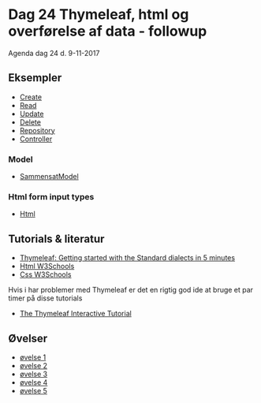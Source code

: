 # Dag 24 Thymeleaf, html og overførelse af data - followup
Agenda dag 24 d. 9-11-2017

## Eksempler
* [Create](https://github.com/dat17v1/2_24_Thymeleaf_followup/blob/master/create.md)
* [Read](https://github.com/dat17v1/2_24_Thymeleaf_followup/blob/master/read.md)
* [Update](https://github.com/dat17v1/2_24_Thymeleaf_followup/blob/master/update.md)
* [Delete](https://github.com/dat17v1/2_24_Thymeleaf_followup/blob/master/delete.md)
* [Repository](https://github.com/dat17v1/2_24_Thymeleaf_followup/blob/master/repository.md)
* [Controller](https://github.com/dat17v1/2_24_Thymeleaf_followup/blob/master/controller.md)

### Model
* [SammensatModel](https://github.com/dat17v1/2_24_Thymeleaf_followup/blob/master/SammensatModel.md)

### Html form input types
* [Html](https://github.com/dat17v1/2_24_Thymeleaf_followup/blob/master/html.md)

## Tutorials & literatur
* [Thymeleaf: Getting started with the Standard dialects in 5 minutes](http://www.thymeleaf.org/doc/articles/standarddialect5minutes.html)
* [Html W3Schools](https://www.w3schools.com/html/)
* [Css  W3Schools](https://www.w3schools.com/css/)    

Hvis i har problemer med Thymeleaf er det en rigtig god ide at bruge et par timer på disse tutorials    
* [The Thymeleaf Interactive Tutorial](http://itutorial.thymeleaf.org/)

## Øvelser
* [øvelse 1](http://itutorial.thymeleaf.org/exercise/1)
* [øvelse 2](http://itutorial.thymeleaf.org/exercise/2)
* [øvelse 3](http://itutorial.thymeleaf.org/exercise/3)
* [øvelse 4](http://itutorial.thymeleaf.org/exercise/4)
* [øvelse 5](http://itutorial.thymeleaf.org/exercise/5)
